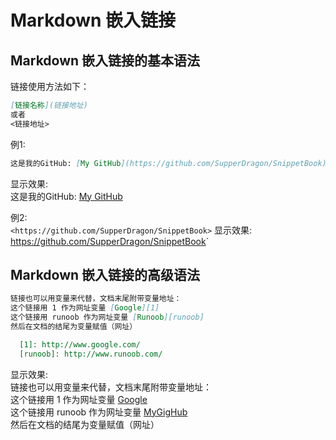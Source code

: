 # Markdown 嵌入链接
## Markdown 嵌入链接的基本语法
链接使用方法如下：
```markdown
[链接名称](链接地址)
或者
<链接地址>
```
例1:
```markdown
这是我的GitHub: [My GitHub](https://github.com/SupperDragon/SnippetBook)
```
显示效果:  
这是我的GitHub: [My GitHub](https://github.com/SupperDragon/SnippetBook)

例2:  
`<https://github.com/SupperDragon/SnippetBook>`
显示效果:  
<https://github.com/SupperDragon/SnippetBook>`

## Markdown 嵌入链接的高级语法
```markdown
链接也可以用变量来代替，文档末尾附带变量地址：
这个链接用 1 作为网址变量 [Google][1]
这个链接用 runoob 作为网址变量 [Runoob][runoob]
然后在文档的结尾为变量赋值（网址）

  [1]: http://www.google.com/
  [runoob]: http://www.runoob.com/
```
显示效果:  
链接也可以用变量来代替，文档末尾附带变量地址：  
这个链接用 1 作为网址变量 [Google][1]  
这个链接用 runoob 作为网址变量 [MyGigHub][MyGigHub]  
然后在文档的结尾为变量赋值（网址）





[1]: http://www.google.com/
[MyGigHub]: https://github.com/SupperDragon/SnippetBook


